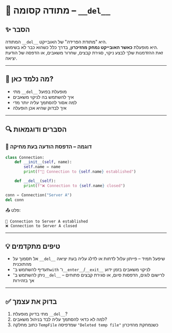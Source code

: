 # 📘 מתודה קסומה – `__del__`

## ✨ הסבר

המתודה `__del__` היא "מתודת הפרידה" של האובייקט.  
היא מופעלת **כאשר האובייקט נמחק מהזיכרון**, בדרך כלל כשהוא כבר לא בשימוש.  
זאת ההזדמנות שלך לבצע ניקוי, סגירת קבצים, שחרור משאבים, או הדפסה של הודעת יציאה.

---

## 🧠 מה נלמד כאן?

- מתי `__del__` מופעלת בפועל
- איך להשתמש בה לניקוי משאבים
- למה אסור להסתמך עליה יותר מדי
- איך לבדוק שהיא אכן הופעלה

---

## 🔍 הסברים ודוגמאות

### 📌 דוגמה – הדפסת הודעה בעת מחיקה

```python
class Connection:
    def __init__(self, name):
        self.name = name
        print(f"🔌 Connection to {self.name} established")

    def __del__(self):
        print(f"❌ Connection to {self.name} closed")

conn = Connection("Server A")
del conn
````

📤 פלט:

```
🔌 Connection to Server A established  
❌ Connection to Server A closed
```

---

## 💡 טיפים מתקדמים

* אל תסמוך על `__del__` שיפעל תמיד – פייתון עלול לדחות או לדלג עליה בעת יציאה מהתוכנית
* תעדיף להשתמש ב־`with` ו־`__enter__`/`__exit__` לניקוי משאבים בזמן ידוע
* ניתן להשתמש ב־`__del__` לרישום לוגים, הדפסות סיום, או סגירת קבצים פתוחים – אך בזהירות

---

## ✅ בדוק את עצמך

1. מתי בדיוק מופעלת `__del__`?
2. למה לא כדאי להסתמך עליה לבד בניהול משאבים?
3. כתוב מחלקה `TempFile` שמדפיסה `"Deleted temp file"` כשנמחקת מהזיכרון

```
